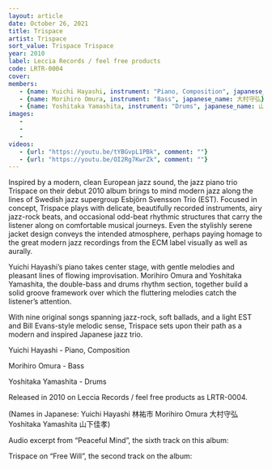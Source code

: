 ```yaml
---
layout: article
date: October 26, 2021
title: Trispace
artist: Trispace
sort_value: Trispace Trispace
year: 2010
label: Leccia Records / feel free products
code: LRTR-0004
cover: 
members:
   - {name: Yuichi Hayashi, instrument: "Piano, Composition", japanese_name: 林祐市, url: "http://yuichihayashi.com/band/"}
   - {name: Morihiro Omura, instrument: "Bass", japanese_name: 大村守弘}
   - {name: Yoshitaka Yamashita, instrument: "Drums", japanese_name: 山下佳孝}
images:
   - 
   - 
   - 
videos: 
   - {url: "https://youtu.be/tYBGvpL1PBk", comment: ""}
   - {url: "https://youtu.be/OI2Rg7KwrZk", comment: ""}
---
```

Inspired by a modern, clean European jazz sound, the jazz piano trio Trispace on their debut 2010 album brings to mind modern jazz along the lines of Swedish jazz supergroup Esbjörn Svensson Trio (EST). Focused in concept, Trispace plays with delicate, beautifully recorded instruments, airy jazz-rock beats, and occasional odd-beat rhythmic structures that carry the listener along on comfortable musical journeys. Even the stylishly serene jacket design conveys the intended atmosphere, perhaps paying homage to the great modern jazz recordings from the ECM label visually as well as aurally.

Yuichi Hayashi’s piano takes center stage, with gentle melodies and pleasant lines of flowing improvisation. Morihiro Omura and Yoshitaka Yamashita, the double-bass and drums rhythm section, together build a solid groove framework over which the fluttering melodies catch the listener’s attention.

With nine original songs spanning jazz-rock, soft ballads, and a light EST and Bill Evans-style melodic sense, Trispace sets upon their path as a modern and inspired Japanese jazz trio.

Yuichi Hayashi - Piano, Composition

Morihiro Omura - Bass

Yoshitaka Yamashita - Drums

Released in 2010 on Leccia Records / feel free products as LRTR-0004.

(Names in Japanese: Yuichi Hayashi 林祐市 Morihiro Omura 大村守弘 Yoshitaka Yamashita 山下佳孝)

Audio excerpt from “Peaceful Mind”, the sixth track on this album:

Trispace on “Free Will”, the second track on the album:


